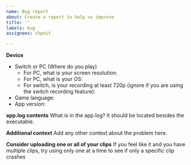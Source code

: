 ```yaml
---
name: Bug report
about: Create a report to help us improve
title: ''
labels: bug
assignees: chpoit

---
```


**Device**
- Switch or PC (Where do you play)
  - For PC, what is your screen resolution: 
  - For PC, what is your OS: 
  - For switch, is your recording at least 720p (ignore if you are using the switch recording feature): 
- Game language: 
- App version: 

**app.log contents**
What is in the app.log? It should be located besides the executable.

**Additional context**
Add any other context about the problem here.

**Consider uploading one or all of your clips** If you feel like it and you have multiple clips, try using only one at a time to see if only a specific clip crashes
